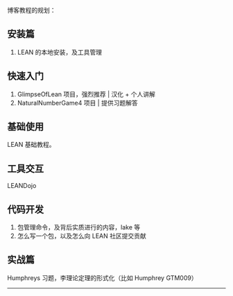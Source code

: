 博客教程的规划：

## 安装篇
1. LEAN 的本地安装，及工具管理

## 快速入门

1. GlimpseOfLean 项目，强烈推荐 | 汉化 + 个人讲解
2. NaturalNumberGame4 项目 | 提供习题解答


## 基础使用

LEAN 基础教程。

## 工具交互

LEANDojo

## 代码开发
1. 包管理命令，及背后实质进行的内容，lake 等
2. 怎么写一个包，以及怎么向 LEAN 社区提交贡献

## 实战篇

Humphreys 习题，李理论定理的形式化（比如 Humphrey GTM009）

---
